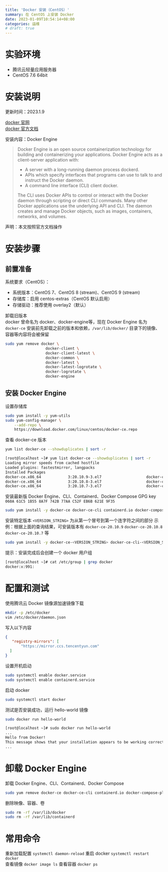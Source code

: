 ```yaml
---
title: 'Docker 安装（CentOS）'
summary: 在 CentOS 上安装 Docker
date: 2023-01-09T10:54:14+08:00
categories: 运维
# draft: true
---
```

# 实验环境

- 腾讯云轻量应用服务器
- CentOS 7.6 64bit

# 安装说明

更新时间：2023.1.9

[docker 官网](https://www.docker.com/)  
[docker 官方文档](https://docs.docker.com/)

安装内容：Docker Engine

> Docker Engine is an open source containerization technology for building and containerizing your applications. Docker Engine acts as a client-server application with:
>
> - A server with a long-running daemon process dockerd.
> - APIs which specify interfaces that programs can use to talk to and instruct the Docker daemon.
> - A command line interface (CLI) client docker.
>
> The CLI uses Docker APIs to control or interact with the Docker daemon through scripting or direct CLI commands. Many other Docker applications use the underlying API and CLI. The daemon creates and manage Docker objects, such as images, containers, networks, and volumes.

声明：本文按照官方文档操作

# 安装步骤

## 前置准备

系统要求（CentOS）：

- 系统版本：CentOS 7、CentOS 8 (stream)、CentOS 9 (stream)
- 存储库：启用 centos-extras（CentOS 默认启用）
- 存储驱动：推荐使用 overlay2（默认）

卸载旧版本  
docker 曾命名为 docker、docker-engine等，现在 Docker Engine 名为 `docker-ce`
安装前先卸载之前的版本和依赖，`/var/lib/docker/` 目录下的镜像、容器等内容将会被保留

```bash
sudo yum remove docker \
                  docker-client \
                  docker-client-latest \
                  docker-common \
                  docker-latest \
                  docker-latest-logrotate \
                  docker-logrotate \
                  docker-engine
```

## 安装 Docker Engine

设置存储库

```bash
sudo yum install -y yum-utils
sudo yum-config-manager \
    --add-repo \
    https://download.docker.com/linux/centos/docker-ce.repo
```

查看 docker-ce 版本

```bash
yum list docker-ce --showduplicates | sort -r

[root@localhost ~]# yum list docker-ce --showduplicates | sort -r
Loading mirror speeds from cached hostfile
Loaded plugins: fastestmirror, langpacks
Installed Packages
docker-ce.x86_64            3:20.10.9-3.el7                    docker-ce-stable 
docker-ce.x86_64            3:20.10.8-3.el7                    docker-ce-stable 
docker-ce.x86_64            3:20.10.7-3.el7                    docker-ce-stable
```

安装最新版 Docker Engine、CLI、Containerd、Docker Compose
GPG key `060A 61C5 1B55 8A7F 742B 77AA C52F EB6B 621E 9F35`

```bash
sudo yum install -y docker-ce docker-ce-cli containerd.io docker-compose-plugin
```

安装特定版本
`<VERSION_STRING>` 为从第一个冒号到第一个连字符之间的部分
示例：根据上面的查询结果，可安装版本有 `docker-ce-20.10.9` `docker-ce-20.10.8` `docker-ce-20.10.7` 等

```bash
sudo yum install -y docker-ce-<VERSION_STRING> docker-ce-cli-<VERSION_STRING> containerd.io docker-compose-plugin
```

提示：安装完成后会创建一个 docker 用户组

```bash
[root@localhost ~]# cat /etc/group | grep docker
docker:x:991:
```

# 配置和测试

使用腾讯云 Docker 镜像源加速镜像下载

```bash
mkdir -p /etc/docker
vim /etc/docker/daemon.json
```

写入以下内容

```json
{
   "registry-mirrors": [
       "https://mirror.ccs.tencentyun.com"
  ]
}
```

设置开机启动

```bash
sudo systemctl enable docker.service
sudo systemctl enable containerd.service
```

启动 docker

```bash
sudo systemctl start docker
```

测试是否安装成功，运行 hello-world 镜像

```bash
sudo docker run hello-world

[root@localhost ~]# sudo docker run hello-world
...
Hello from Docker!
This message shows that your installation appears to be working correctly.
...
```

# 卸载 Docker Engine

卸载 Docker Engine、CLI、Containerd、Docker Compose

```bash
sudo yum remove docker-ce docker-ce-cli containerd.io docker-compose-plugin
```

删除映像、容器、卷

```bash
sudo rm -rf /var/lib/docker
sudo rm -rf /var/lib/containerd
```

# 常用命令

重新加载配置 `systemctl daemon-reload`
重启 docker `systemctl restart docker`  
查看镜像 `docker image ls`
查看容器 `docker ps`
